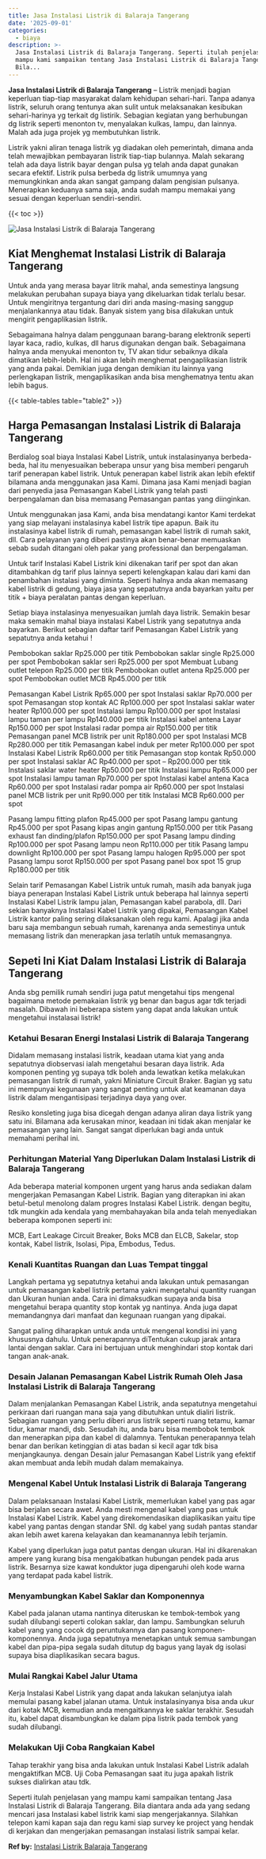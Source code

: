 ```yaml
---
title: Jasa Instalasi Listrik di Balaraja Tangerang
date: '2025-09-01'
categories:
  - biaya
description: >-
  Jasa Instalasi Listrik di Balaraja Tangerang. Seperti itulah penjelasan yang
  mampu kami sampaikan tentang Jasa Instalasi Listrik di Balaraja Tangerang.
  Bila...
---
```


**Jasa Instalasi Listrik di Balaraja Tangerang** – Listrik menjadi bagian keperluan tiap-tiap masyarakat dalam kehidupan sehari-hari. Tanpa adanya listrik, seluruh orang tentunya akan sulit untuk melaksanakan kesibukan sehari-harinya yg terkait dg listirik. Sebagian kegiatan yang berhubungan dg listrik seperti menonton tv, menyalakan kulkas, lampu, dan lainnya. Malah ada juga projek yg membutuhkan listrik.

Listrik yakni aliran tenaga listrik yg diadakan oleh pemerintah, dimana anda telah mewajibkan pembayaran listrik tiap-tiap bulannya. Malah sekarang telah ada daya listrik bayar dengan pulsa yg telah anda dapat gunakan secara efektif. Listrik pulsa berbeda dg listrik umumnya yang memungkinkan anda akan sangat gampang dalam pengisian pulsanya. Menerapkan keduanya sama saja, anda sudah mampu memakai yang sesuai dengan keperluan sendiri-sendiri.

{{< toc >}}

![Jasa Instalasi Listrik di Balaraja Tangerang](/images/instalasi-listrik-murah27.png)

## Kiat Menghemat Instalasi Listrik di Balaraja Tangerang

Untuk anda yang merasa bayar litrik mahal, anda semestinya langsung melakukan perubahan supaya biaya yang dikeluarkan tidak terlalu besar. Untuk mengiritnya tergantung dari diri anda masing-masing sanggup menjalankannya atau tidak. Banyak sistem yang bisa dilakukan untuk mengirit pengaplikasian listrik.

Sebagaimana halnya dalam penggunaan barang-barang elektronik seperti layar kaca, radio, kulkas, dll harus digunakan dengan baik. Sebagaimana halnya anda menyukai menonton tv, TV akan tidur sebaiknya dikala dimatikan lebih-lebih. Hal ini akan lebih menghemat pengaplikasian listrik yang anda pakai. Demikian juga dengan demikian itu lainnya yang perlengkapan listrik, mengaplikasikan anda bisa menghematnya tentu akan lebih bagus.

{{< table-tables table="table2" >}}

## Harga Pemasangan Instalasi Listrik di Balaraja Tangerang

Berdialog soal biaya Instalasi Kabel Listrik, untuk instalasinyanya berbeda-beda, hal itu menyesuaikan beberapa unsur yang bisa memberi pengaruh tarif penerapan kabel listrik. Untuk penerapan kabel listrik akan lebih efektif bilamana anda menggunakan jasa Kami. Dimana jasa Kami menjadi bagian dari penyedia jasa Pemasangan Kabel Listrik yang telah pasti berpengalaman dan bisa memasang Pemasangan pantas yang diinginkan.

Untuk menggunakan jasa Kami, anda bisa mendatangi kantor Kami terdekat yang siap melayani instalasinya kabel listrik tipe apapun. Baik itu instalasinya kabel listrik di rumah, pemasangan kabel listrik di rumah sakit, dll. Cara pelayanan yang diberi pastinya akan benar-benar memuaskan sebab sudah ditangani oleh pakar yang professional dan berpengalaman.

Untuk tarif Instalasi Kabel Listrik kini dikenakan tarif per spot dan akan ditambahkan dg tarif plus lainnya seperti kelengkapan kalau dari kami dan penambahan instalasi yang diminta. Seperti halnya anda akan memasang kabel listrik di gedung, biaya jasa yang sepatutnya anda bayarkan yaitu per titik + biaya peralatan pantas dengan keperluan.

Setiap biaya instalasinya menyesuaikan jumlah daya listrik. Semakin besar maka semakin mahal biaya instalasi Kabel Listrik yang sepatutnya anda bayarkan. Berikut sebagian daftar tarif Pemasangan Kabel Listrik yang sepatutnya anda ketahui !

Pembobokan saklar Rp25.000 per titik Pembobokan saklar single Rp25.000 per spot Pembobokan saklar seri Rp25.000 per spot Membuat Lubang outlet telepon Rp25.000 per titik Pembobokan outlet antena Rp25.000 per spot Pembobokan outlet MCB Rp45.000 per titik

Pemasangan Kabel Listrik Rp65.000 per spot Instalasi saklar Rp70.000 per spot Pemasangan stop kontak AC Rp100.000 per spot Instalasi saklar water heater Rp100.000 per spot Instalasi lampu Rp100.000 per spot Instalasi lampu taman per lampu Rp140.000 per titik Instalasi kabel antena Layar Rp150.000 per spot Instalasi radar pompa air Rp150.000 per titik Pemasangan panel MCB listrik per unit Rp180.000 per spot Instalasi MCB Rp280.000 per titik Pemasangan kabel induk per meter Rp100.000 per spot Instalasi Kabel Listrik Rp60.000 per titik Pemasangan stop kontak Rp50.000 per spot Instalasi saklar AC Rp40.000 per spot – Rp200.000 per titik Instalasi saklar water heater Rp50.000 per titik Instalasi lampu Rp65.000 per spot Instalasi lampu taman Rp70.000 per spot Instalasi kabel antena Kaca Rp60.000 per spot Instalasi radar pompa air Rp60.000 per spot Instalasi panel MCB listrik per unit Rp90.000 per titik Instalasi MCB Rp60.000 per spot

Pasang lampu fitting plafon Rp45.000 per spot Pasang lampu gantung Rp45.000 per spot Pasang kipas angin gantung Rp150.000 per titik Pasang exhaust fan dinding/plafon Rp150.000 per spot Pasang lampu dinding Rp100.000 per spot Pasang lampu neon Rp110.000 per titik Pasang lampu downlight Rp100.000 per spot Pasang lampu halogen Rp95.000 per spot Pasang lampu sorot Rp150.000 per spot Pasang panel box spot 15 grup Rp180.000 per titik

Selain tarif Pemasangan Kabel Listrik untuk rumah, masih ada banyak juga biaya penerapan Instalasi Kabel Listrik untuk beberapa hal lainnya seperti Instalasi Kabel Listrik lampu jalan, Pemasangan kabel parabola, dll. Dari sekian banyaknya Instalasi Kabel Listrik yang dipakai, Pemasangan Kabel Listrik kantor paling sering dilaksanakan oleh regu kami. Apalagi jika anda baru saja membangun sebuah rumah, karenanya anda semestinya untuk memasang listrik dan menerapkan jasa terlatih untuk memasangnya.

## Sepeti Ini Kiat Dalam Instalasi Listrik di Balaraja Tangerang


Anda sbg pemilik rumah sendiri juga patut mengetahui tips mengenal bagaimana metode pemakaian listrik yg benar dan bagus agar tdk terjadi masalah. Dibawah ini beberapa sistem yang dapat anda lakukan untuk mengetahui instalasai listrik!

### Ketahui Besaran Energi Instalasi Listrik di Balaraja Tangerang

Didalam memasang instalasi listrik, keadaan utama kiat yang anda sepatutnya diobservasi ialah mengetahui besaran daya listrik. Ada komponen penting yg supaya tdk boleh anda lewatkan ketika melakukan pemasangan listrik di rumah, yakni Miniature Circuit Braker. Bagian yg satu ini mempunyai kegunaan yang sangat penting untuk alat keamanan daya listrik dalam mengantisipasi terjadinya daya yang over.

Resiko konsleting juga bisa dicegah dengan adanya aliran daya listrik yang satu ini. Bilamana ada kerusakan minor, keadaan ini tidak akan menjalar ke pemasangan yang lain. Sangat sangat diperlukan bagi anda untuk memahami perihal ini.

### Perhitungan Material Yang Diperlukan Dalam Instalasi Listrik di Balaraja Tangerang

Ada beberapa material komponen urgent yang harus anda sediakan dalam mengerjakan Pemasangan Kabel Listrik. Bagian yang diterapkan ini akan betul-betul menolong dalam progres Instalasi Kabel Listrik. dengan begitu, tdk mungkin ada kendala yang membahayakan bila anda telah menyediakan beberapa komponen seperti ini:

MCB, Eart Leakage Circuit Breaker, Boks MCB dan ELCB, Sakelar, stop kontak, Kabel listrik, Isolasi, Pipa, Embodus, Tedus.

### Kenali Kuantitas Ruangan dan Luas Tempat tinggal

Langkah pertama yg sepatutnya ketahui anda lakukan untuk pemasangan untuk pemasangan kabel listrik pertama yakni mengetahui quantity ruangan dan Ukuran hunian anda. Cara ini dimaksudkan supaya anda bisa mengetahui berapa quantity stop kontak yg nantinya. Anda juga dapat memandangnya dari manfaat dan kegunaan ruangan yang dipakai.

Sangat paling diharapkan untuk anda untuk mengenal kondisi ini yang khususnya dahulu. Untuk penerapannya diTentukan cukup jarak antara lantai dengan saklar. Cara ini bertujuan untuk menghindari stop kontak dari tangan anak-anak.

### Desain Jalanan Pemasangan Kabel Listrik Rumah Oleh Jasa Instalasi Listrik di Balaraja Tangerang

Dalam menjalankan Pemasangan Kabel Listrik, anda sepatutnya mengetahui perkiraan dari ruangan mana saja yang dibutuhkan untuk dialiri listrik. Sebagian ruangan yang perlu diberi arus listrik seperti ruang tetamu, kamar tidur, kamar mandi, dsb. Sesudah itu, anda baru bisa membobok tembok dan menerapkan pipa dan kabel di dalamnya. Tentukan penerapannya telah benar dan berikan ketinggian di atas badan si kecil agar tdk bisa menjangkaunya. dengan Desain jalur Pemasangan Kabel Listrik yang efektif akan membuat anda lebih mudah dalam memakainya.

### Mengenal Kabel Untuk Instalasi Listrik di Balaraja Tangerang

Dalam pelaksanaan Instalasi Kabel Listrik, memerlukan kabel yang pas agar bisa berjalan secara awet. Anda mesti mengenal kabel yang pas untuk Instalasi Kabel Listrik. Kabel yang direkomendasikan diaplikasikan yaitu tipe kabel yang pantas dengan standar SNI. dg kabel yang sudah pantas standar akan lebih awet karena kelayakan dan keamanannya lebih terjamin.

Kabel yang diperlukan juga patut pantas dengan ukuran. Hal ini dikarenakan ampere yang kurang bisa mengakibatkan hubungan pendek pada arus listrik. Besarnya size kawat konduktor juga dipengaruhi oleh kode warna yang terdapat pada kabel listrik.

### Menyambungkan Kabel Saklar dan Komponennya

Kabel pada jalanan utama nantinya diteruskan ke tembok-tembok yang sudah dilubangi seperti colokan saklar, dan lampu. Sambungkan seluruh kabel yang yang cocok dg peruntukannya dan pasang komponen-komponennya. Anda juga sepatutnya menetapkan untuk semua sambungan kabel dan pipa-pipa segala sudah ditutup dg bagus yang layak dg isolasi supaya bisa diaplikasikan secara bagus.

### Mulai Rangkai Kabel Jalur Utama

Kerja Instalasi Kabel Listrik yang dapat anda lakukan selanjutya ialah memulai pasang kabel jalanan utama. Untuk instalasinyanya bisa anda ukur dari kotak MCB, kemudian anda mengaitkannya ke saklar terakhir. Sesudah itu, kabel dapat disambungkan ke dalam pipa listrik pada tembok yang sudah dilubangi.

### Melakukan Uji Coba Rangkaian Kabel

Tahap terakhir yang bisa anda lakukan untuk Instalasi Kabel Listrik adalah mengaktifkan MCB. Uji Coba Pemasangan saat itu juga apakah listrik sukses dialirkan atau tdk.

Seperti itulah penjelasan yang mampu kami sampaikan tentang Jasa Instalasi Listrik di Balaraja Tangerang. Bila diantara anda ada yang sedang mencari jasa Instalasi kabel listrik kami siap mengerjakannya. Silahkan telepon kami kapan saja dan regu kami siap survey ke project yang hendak di kerjakan dan mengerjakan pemasangan instalasi listrik sampai kelar.

**Ref by:** [Instalasi Listrik Balaraja Tangerang](https://id.wikipedia.org/wiki/Instalasi)
